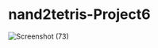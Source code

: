 # nand2tetris-Project6
![Screenshot (73)](https://github.com/SahilK1720/nand2tetris-Project6/assets/144338853/5f31c70b-93b4-4977-9576-eea02bb72ad3)
